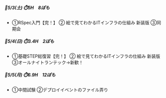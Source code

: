 ##### 🦍5/3(土) ⏱️5H　8ぽも
- ①RSpec入門【完！】 ② 絵で見てわかるITインフラの仕組み 新装版  ③同期会
##### 🦍5/4(日) ⏱️3.4H　2ぽも
- ①基礎STEP総復習【完！】 ② 絵で見てわかるITインフラの仕組み 新装版  ③オールナイトランテック→新歓！ 
##### 🦍5/5(月) ⏱️6.9H　12ぽも
- ①中間試験 ②デプロイイベントのファイル弄り   